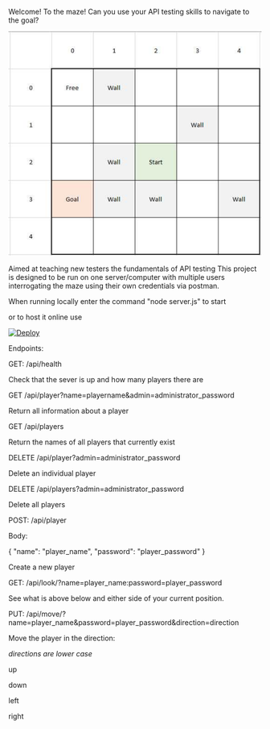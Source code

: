 Welcome! To the maze!
Can you use your API testing skills to navigate to the goal?


![](Images/The%20Maze.jpg)


Aimed at teaching new testers the fundamentals of API testing
This project is designed to be run on one server/computer with multiple users interrogating the maze using their own credentials via postman.

When running locally enter the command "node server.js" to start

or to host it online use

[![Deploy](https://www.herokucdn.com/deploy/button.svg)](https://heroku.com/deploy)



Endpoints:

GET: /api/health

Check that the sever is up and how many players there are

GET /api/player?name=playername&admin=administrator_password

Return all information about a player

GET /api/players

Return the names of all players that currently exist

DELETE /api/player?admin=administrator_password

Delete an individual player

DELETE /api/players?admin=administrator_password

Delete all players

POST: /api/player

Body:

{
	"name": "player_name",
	"password": "player_password"
}

Create a new player

GET: /api/look/?name=player_name:password=player_password

See what is above below and either side of your current position.

PUT: /api/move/?name=player_name&password=player_password&direction=direction

Move the player in the direction:

*directions are lower case*

up

down

left

right

